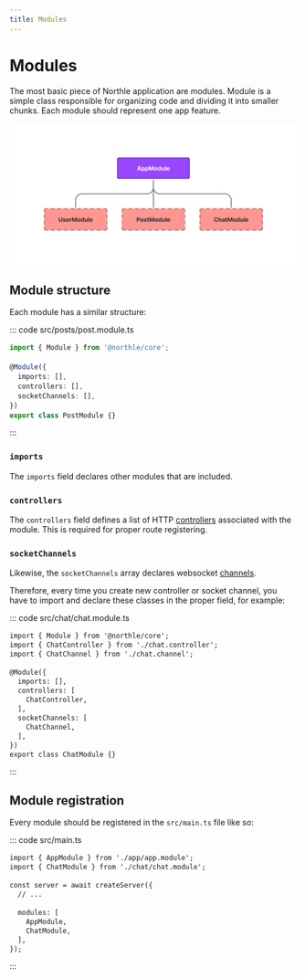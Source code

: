 ```yaml
---
title: Modules
---
```


# Modules

The most basic piece of Northle application are modules. Module is a simple class responsible for organizing code and dividing it into smaller chunks. Each module should represent one app feature.

![Modules Scheme](./assets/modules.png)

## Module structure

Each module has a similar structure:

::: code src/posts/post.module.ts
```ts
import { Module } from '@northle/core';

@Module({
  imports: [],
  controllers: [],
  socketChannels: [],
})
export class PostModule {}
```
:::

### `imports`

The `imports` field declares other modules that are included.

### `controllers`

The `controllers` field defines a list of HTTP [controllers](/docs/basics/controllers-and-routing) associated with the module. This is required for proper route registering.

### `socketChannels`

Likewise, the `socketChannels` array declares websocket [channels](/docs/advanced/websockets).

Therefore, every time you create new controller or socket channel, you have to import and declare these classes in the proper field, for example:

::: code src/chat/chat.module.ts
```ts{2,3,8,11}
import { Module } from '@northle/core';
import { ChatController } from './chat.controller';
import { ChatChannel } from './chat.channel';

@Module({
  imports: [],
  controllers: [
    ChatController,
  ],
  socketChannels: [
    ChatChannel,
  ],
})
export class ChatModule {}
```
:::

## Module registration

Every module should be registered in the `src/main.ts` file like so:

::: code src/main.ts
```ts{1,2,8,9}
import { AppModule } from './app/app.module';
import { ChatModule } from './chat/chat.module';

const server = await createServer({
  // ...

  modules: [
    AppModule,
    ChatModule,
  ],
});
```
:::
